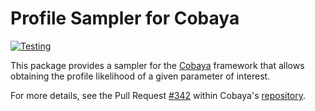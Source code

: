 # Profile Sampler for Cobaya

[![Testing](https://github.com/ggalloni/profile_sampler/actions/workflows/testing.yml/badge.svg)](https://github.com/ggalloni/profile_sampler/actions/workflows/testing.yml)

This package provides a sampler for the [Cobaya](https://cobaya.readthedocs.io)
framework that allows obtaining the profile likelihood of a given parameter of interest.

For more details, see the Pull Request
[#342](https://github.com/CobayaSampler/cobaya/pull/342) within Cobaya's
[repository](https://github.com/CobayaSampler/cobaya).
